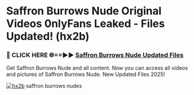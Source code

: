# Saffron Burrows Nude Original Videos 0nlyFans Leaked - Files Updated! (hx2b)

<h3>🔴 CLICK HERE 🌐==►► <a href="https://tinyurl.com/4mcuefdz" rel="nofollow">Saffron Burrows Nude Updated Files</a></h3>

Get Saffron Burrows Nude and all content. Now you can access all videos and pictures of Saffron Burrows Nude. New Updated Files 2025!

[![hx2b](https://i.imgur.com/StAQSOY.gif)](https://tinyurl.com/4mcuefdz)
saffron burrows nudes